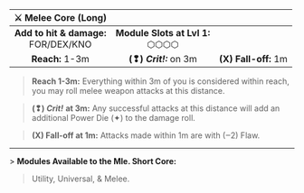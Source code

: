 
|           ⚔ Melee Core (Long)           |                                    |                      |
| :-------------------------------------: | :--------------------------------: | :------------------: |
| **Add to hit & damage:**<br>FOR/DEX/KNO | **Module Slots at Lvl 1:**<br>⬡⬡⬡⬡ |                      |
|             **Reach:** 1-3m             |       **(❢) *Crit!:*** on 3m       | **(X) Fall-off:** 1m |

>**Reach 1-3m:** Everything within 3m of you is considered within reach, you may roll melee weapon attacks at this distance.  

>**(❢) *Crit!*** **at 3m:** Any successful attacks at this distance will add an additional Power Die (✦) to the damage roll.

>**(X) Fall-off at 1m:** Attacks made within 1m are with (‒2) Flaw.

---

\> **Modules Available to the Mle. Short Core:**  
>Utility, Universal, & Melee.

